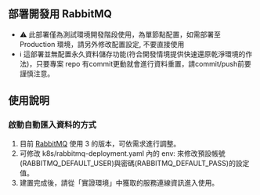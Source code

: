 ## 部署開發用 RabbitMQ
- :warning: 此部署僅為測試環境開發階段使用，為單節點配置，如需部署至 Production 環境，請另外修改配置設定, 不要直接使用
- :information_source: 這部署並無配置永久資料儲存功能(符合開發情境提供快速還原乾淨環境的作法)，只要專案 repo 有commit更動就會進行資料重置，請commit/push前要謹慎注意。

## 使用說明

### 啟動自動匯入資料的方式

1. 目前 [RabbitMQ](https://hub.docker.com/_/rabbitmq) 使用 3 的版本，可依需求進行調整。
2. 可修改 k8s/rabbitmq-deployment.yaml 內的 env: 來修改預設帳號(RABBITMQ_DEFAULT_USER)與密碼(RABBITMQ_DEFAULT_PASS)的設定值。
3. 建置完成後，請從「實證環境」中獲取的服務連線資訊進入使用。


